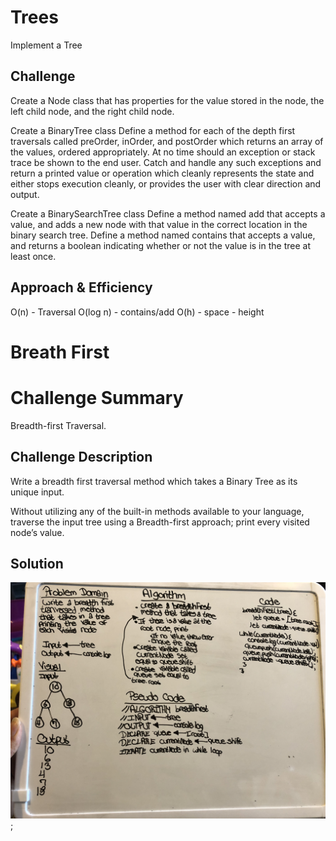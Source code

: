 # Trees
Implement a Tree


## Challenge
Create a Node class that has properties for the value stored in the node, the left child node, and the right child node.

Create a BinaryTree class
Define a method for each of the depth first traversals called preOrder, inOrder, and postOrder which returns an array of the values, ordered appropriately.
At no time should an exception or stack trace be shown to the end user. Catch and handle any such exceptions and return a printed value or operation which cleanly represents the state and either stops execution cleanly, or provides the user with clear direction and output.

Create a BinarySearchTree class
Define a method named add that accepts a value, and adds a new node with that value in the correct location in the binary search tree.
Define a method named contains that accepts a value, and returns a boolean indicating whether or not the value is in the tree at least once.

## Approach & Efficiency
O(n) - Traversal
O(log n) - contains/add
O(h) - space - height 





# Breath First

# Challenge Summary
Breadth-first Traversal.

## Challenge Description
Write a breadth first traversal method which takes a Binary Tree as its unique input. 

Without utilizing any of the built-in methods available to your language, traverse the input tree using a Breadth-first approach; print every visited node’s value.


## Solution
![Whiteboard 17](./assets/CC_17_2.JPG);
